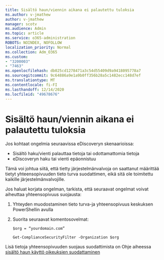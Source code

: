```yaml
---
title: Sisältö haun/viennin aikana ei palautettu tuloksia
ms.author: v-jmathew
author: v-jmathew
manager: scotv
ms.audience: Admin
ms.topic: article
ms.service: o365-administration
ROBOTS: NOINDEX, NOFOLLOW
localization_priority: Normal
ms.collection: Adm_O365
ms.custom:
- "3200003"
- "7463"
ms.openlocfilehash: db025cd1278471a3c54d55409d9a9418095778a7
ms.sourcegitcommit: 9c64886a9e1a9b0ff356b28a5c1482ecc148d7ef
ms.translationtype: MT
ms.contentlocale: fi-FI
ms.lasthandoff: 12/14/2020
ms.locfileid: "49678676"
---
```

# <a name="no-results-returned-during-content-searchexport"></a>Sisältö haun/viennin aikana ei palautettu tuloksia

Jos kohtaat ongelmia seuraavissa eDiscoveryn skenaarioissa:

- Sisältö haku/vienti palauttaa tietoja tai odottamattomia tietoja
- eDiscoveryn haku tai vienti epäonnistuu

Tämä voi johtua siitä, että tietty järjestelmänvalvoja on saattanut määrittää tietyt yhteensopivuuden tieto turva suodattimen, eikä sitä ole toimitettu kaikille järjestelmänvalvojille.

Jos haluat korjata ongelman, tarkista, että seuraavat ongelmat voivat aiheuttaa yhteensopivuus suojausta:

1. Yhteyden muodostaminen tieto turva-ja yhteensopivuus keskuksen PowerShellin avulla
2. Suorita seuraavat komentosovelmat:

    `$org = “yourdomain.com”`

    `Get-ComplianceSecurityFilter -Organization $org`

Lisä tietoja yhteensopivuuden suojaus suodattimista on Ohje aiheessa [sisältö haun käyttö oikeuksien suodattaminen](https://docs.microsoft.com/microsoft-365/compliance/permissions-filtering-for-content-search)
